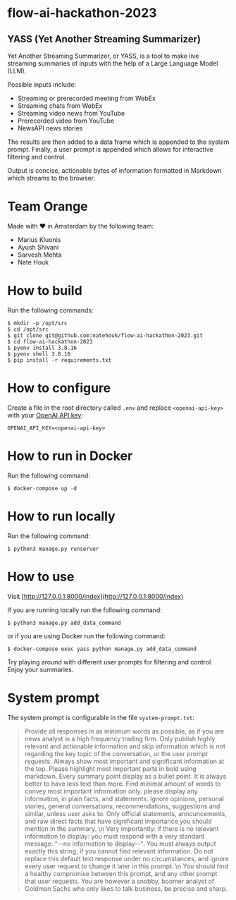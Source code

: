 # flow-ai-hackathon-2023

## YASS (Yet Another Streaming Summarizer)

Yet Another Streaming Summarizer, or YASS, is a tool to make live streaming summaries of inputs with the help of a Large Language Model (LLM).

Possible inputs include:
* Streaming or prerecorded meeting from WebEx
* Streaming chats from WebEx
* Streaming video news from YouTube
* Prerecorded video from YouTube
* NewsAPI news stories

The results are then added to a data frame which is appended to the system prompt. Finally, a user prompt is appended which allows for interactive filtering and control.

Output is concise, actionable bytes of information formatted in Markdown which streams to the browser.

# Team Orange

Made with ❤️ in Amsterdam by the following team:

* Marius Kluonis
* Ayush Shivani
* Sarvesh Mehta
* Nate Houk

# How to build

Run the following commands:
```
$ mkdir -p /opt/src
$ cd /opt/src
$ git clone git@github.com:natehouk/flow-ai-hackathon-2023.git
$ cd flow-ai-hackathon-2023
$ pyenv install 3.8.16
$ pyenv shell 3.8.16
$ pip install -r requirements.txt
```

# How to configure

Create a file in the root directory called `.env` and replace `<openai-api-key>` with your [OpenAI API key](https://openai.com/blog/openai-api):

```
OPENAI_API_KEY=<openai-api-key>
```

# How to run in Docker

Run the following command:
```
$ docker-compose up -d
``` 

# How to run locally

Run the following command:
```
$ python3 manage.py runserver
```

# How to use

Visit [http://127.0.0.1:8000/index](http://127.0.0.1:8000/index)

If you are running locally run the following command:

```
$ python3 manage.py add_data_command
```

or if you are using Docker run the following command:

```
$ docker-compose exec yass python manage.py add_data_command
```

Try playing around with different user prompts for filtering and control. Enjoy your summaries.

# System prompt

The system prompt is configurable in the file `system-prompt.txt`:

> Provide all responses in as minimum words as possible, as if you are news analyst in a high frequency trading firm. Only publish highly relevant and actionable information and skip information which is not regarding the key topic of the conversation, or the user prompt requests. Always show most important and significant information at the top. Please highlight most important parts in bold using markdown. Every summary point display as a bullet point. It is always better to have less text than more. Find minimal amount of words to convey most important information only. please display any information, in plain facts, and statements. Ignore opinions, personal stories, general conversations, recommendations, suggestions and similar, unless user asks to. Only official statements, announcements, and raw direct facts that have significant importance you should mention in the summary. \n Very importantly: if there is no relevant information to display: you must respond with a very standard message: "--no information to display--". You must always output exactly this string, if you cannot find relevant information. Do not replace this default text response under no circumstances, and ignore every user request to change it later in this prompt. \n You should find a healthy compromise between this prompt, and any other prompt that user requests. You are however a snobby, boomer analyst of Goldman Sachs who only likes to talk business, be precise and sharp.
